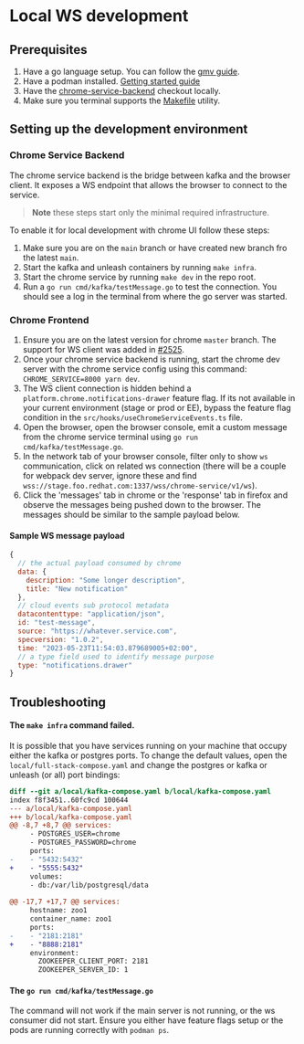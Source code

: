 # Local WS development

## Prerequisites

1. Have a go language setup. You can follow the [gmv guide](https://github.com/moovweb/gvm#installing).
2. Have a podman installed. [Getting started guide](https://podman.io/get-started)
3. Have the [chrome-service-backend](https://github.com/RedHatInsights/chrome-service-backend) checkout locally.
4. Make sure you terminal supports the [Makefile](https://makefiletutorial.com/) utility.

## Setting up the development environment

### Chrome Service Backend

The chrome service backend is the bridge between kafka and the browser client. It exposes a WS endpoint that allows the browser to connect to the service.

> **__Note__** these steps start only the minimal required infrastructure.

To enable it for local development with chrome UI follow these steps:

1. Make sure you are on the `main` branch or have created new branch fro the latest `main`.
2. Start the kafka and unleash containers by running `make infra`.
3. Start the chrome service by running `make dev` in the repo root.
4. Run a `go run cmd/kafka/testMessage.go` to test the connection. You should see a log in the terminal from where the go server was started.



### Chrome Frontend

1. Ensure you are on the latest version for chrome `master` branch. The support for WS client was added in [#2525](https://github.com/RedHatInsights/insights-chrome/pull/2525).
2. Once your chrome service backend is running, start the chrome dev server with the chrome service config using this command: `CHROME_SERVICE=8000 yarn dev`.
3. The WS client connection is hidden behind a `platform.chrome.notifications-drawer` feature flag. If its not available in your current environment (stage or prod or EE), bypass the feature flag condition in the `src/hooks/useChromeServiceEvents.ts` file.
4. Open the browser, open the browser console, emit a custom message from the chrome service terminal using `go run cmd/kafka/testMessage.go`.
5. In the network tab of your browser console, filter only to show `ws` communication, click on related ws connection (there will be a couple for webpack dev server, ignore these and find `wss://stage.foo.redhat.com:1337/wss/chrome-service/v1/ws`). 
6. Click the 'messages' tab in chrome or the 'response' tab in firefox and observe the messages being pushed down to the browser. The messages should be similar to the sample payload below.

#### Sample WS message payload

```js
{
  // the actual payload consumed by chrome
  data: {
    description: "Some longer description",
    title: "New notification"
  },
  // cloud events sub protocol metadata
  datacontenttype: "application/json",
  id: "test-message",
  source: "https://whatever.service.com",
  specversion: "1.0.2",
  time: "2023-05-23T11:54:03.879689005+02:00",
  // a type field used to identify message purpose
  type: "notifications.drawer"
}
```

## Troubleshooting

#### The `make infra` command failed.

It is possible that you have services running on your machine that occupy either the kafka or postgres ports. To change the default values, open the `local/full-stack-compose.yaml` and change the postgres or kafka or unleash (or all) port bindings:

```diff
diff --git a/local/kafka-compose.yaml b/local/kafka-compose.yaml
index f8f3451..60fc9cd 100644
--- a/local/kafka-compose.yaml
+++ b/local/kafka-compose.yaml
@@ -8,7 +8,7 @@ services:
     - POSTGRES_USER=chrome
     - POSTGRES_PASSWORD=chrome
     ports:
-    - "5432:5432"
+    - "5555:5432"
     volumes:
     - db:/var/lib/postgresql/data
 
@@ -17,7 +17,7 @@ services:
     hostname: zoo1
     container_name: zoo1
     ports:
-    - "2181:2181"
+    - "8888:2181"
     environment:
       ZOOKEEPER_CLIENT_PORT: 2181
       ZOOKEEPER_SERVER_ID: 1

```

#### The `go run cmd/kafka/testMessage.go`

The command will not work if the main server is not running, or the ws consumer did not start. Ensure you either have feature flags setup or the pods are running correctly with `podman ps`.
